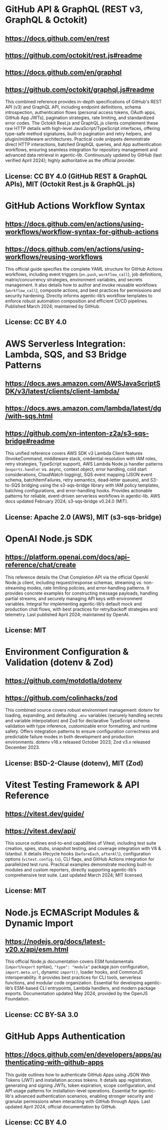 # GitHub API & GraphQL (REST v3, GraphQL & Octokit)
## https://docs.github.com/en/rest
## https://github.com/octokit/rest.js#readme
## https://docs.github.com/en/graphql
## https://github.com/octokit/graphql.js#readme
This combined reference provides in-depth specifications of GitHub's REST API (v3) and GraphQL API, including endpoint definitions, schema introspection, authentication flows (personal access tokens, OAuth apps, GitHub App JWTs), pagination strategies, rate limiting, and standardized error codes. The Octokit Rest.js and GraphQL.js clients complement these raw HTTP details with high-level JavaScript/TypeScript interfaces, offering type-safe method signatures, built-in pagination and retry helpers, and plugin/middleware architectures. Practical code snippets demonstrate direct HTTP interactions, batched GraphQL queries, and App authentication workflows, ensuring seamless integration for repository management and advanced data retrieval in agentic-lib. Continuously updated by GitHub (last verified April 2024); highly authoritative as the official provider.
## License: CC BY 4.0 (GitHub REST & GraphQL APIs), MIT (Octokit Rest.js & GraphQL.js)

# GitHub Actions Workflow Syntax
## https://docs.github.com/en/actions/using-workflows/workflow-syntax-for-github-actions
## https://docs.github.com/en/actions/using-workflows/reusing-workflows
This official guide specifies the complete YAML structure for GitHub Actions workflows, including event triggers (`on.push`, `workflow_call`), job definitions, matrix/concurrency strategies, environment variables, and secrets management. It also details how to author and invoke reusable workflows (`workflow_call`), composite actions, and best practices for permissions and security hardening. Directly informs agentic-lib’s workflow templates to enforce robust automation composition and efficient CI/CD pipelines. Published March 2024; maintained by GitHub.
## License: CC BY 4.0

# AWS Serverless Integration: Lambda, SQS, and S3 Bridge Patterns
## https://docs.aws.amazon.com/AWSJavaScriptSDK/v3/latest/clients/client-lambda/
## https://docs.aws.amazon.com/lambda/latest/dg/with-sqs.html
## https://github.com/xn-intenton-z2a/s3-sqs-bridge#readme
This unified reference covers AWS SDK v3 Lambda Client features (InvokeCommand, middleware stack, credential resolution with IAM roles, retry strategies, TypeScript support), AWS Lambda Node.js handler patterns (`exports.handler` vs. async, context object, error handling, cold start considerations, CloudWatch logging), SQS event mapping (JSON event schema, batchItemFailures, retry semantics, dead-letter queues), and S3-to-SQS bridging using the s3-sqs-bridge library with IAM policy templates, batching configurations, and error-handling hooks. Provides actionable patterns for reliable, event-driven serverless workflows in agentic-lib. AWS docs updated February 2024; s3-sqs-bridge v0.24.0 (MIT).
## License: Apache 2.0 (AWS), MIT (s3-sqs-bridge)

# OpenAI Node.js SDK
## https://platform.openai.com/docs/api-reference/chat/create
This reference details the Chat Completion API via the official OpenAI Node.js client, including request/response schemas, streaming vs. non-streaming modes, rate limiting policies, and error-handling patterns. It provides concrete examples for constructing message payloads, handling partial streams, and securely managing API keys with environment variables. Integral for implementing agentic-lib’s default mock and production chat flows, with best practices for retry/backoff strategies and telemetry. Last published April 2024; maintained by OpenAI.
## License: MIT

# Environment Configuration & Validation (dotenv & Zod)
## https://github.com/motdotla/dotenv
## https://github.com/colinhacks/zod
This combined source covers robust environment management: dotenv for loading, expanding, and defaulting `.env` variables (securely handling secrets and variable interpolation) and Zod for declarative TypeScript schema validation with type inference, customizable error formatting, and runtime safety. Offers integration patterns to ensure configuration correctness and predictable failure modes in both development and production environments. dotenv v16.x released October 2023; Zod v3.x released December 2023.
## License: BSD-2-Clause (dotenv), MIT (Zod)

# Vitest Testing Framework & API Reference
## https://vitest.dev/guide/
## https://vitest.dev/api/
This source outlines end-to-end capabilities of Vitest, including test suite creation, spies, stubs, snapshot testing, and coverage integration with V8 & Istanbul. It details lifecycle hooks (`beforeEach`, `afterAll`), configuration options (`vitest.config.ts`), CLI flags, and GitHub Actions integration for parallelized test runs. Practical examples demonstrate mocking built-in modules and custom reporters, directly supporting agentic-lib’s comprehensive test suite. Last updated March 2024; MIT licensed.
## License: MIT

# Node.js ECMAScript Modules & Dynamic Import
## https://nodejs.org/docs/latest-v20.x/api/esm.html
This official Node.js documentation covers ESM fundamentals (`import`/`export` syntax), `"type": "module"` package.json configuration, `import.meta.url`, dynamic `import()`, loader hooks, and CommonJS interoperability. It provides best practices for CLI tools, serverless functions, and modular code organization. Essential for developing agentic-lib’s ESM-based CLI entrypoints, Lambda handlers, and modern package exports. Documentation updated May 2024; provided by the OpenJS Foundation.
## License: CC BY-SA 3.0

# GitHub Apps Authentication
## https://docs.github.com/en/developers/apps/authenticating-with-github-apps
This guide outlines how to authenticate GitHub Apps using JSON Web Tokens (JWT) and installation access tokens. It details app registration, generating and signing JWTs, token expiration, scope configuration, and API usage patterns for installation-level operations. Essential for agentic-lib's advanced authentication scenarios, enabling stronger security and granular permissions when interacting with GitHub through Apps. Last updated April 2024; official documentation by GitHub.
## License: CC BY 4.0